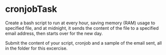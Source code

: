 # cronjobTask
Create a bash script to run at every hour, saving memory (RAM) usage to  specified file, 
and at midnight, it sends the content of the file to a specified email address, then starts over for the new day.

Submit the content of your script, cronjob and a sample of the email sent, all in the folder for this excercise.
